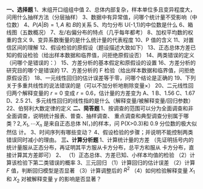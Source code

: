 <strong>一、选择题 </strong>
 1、末组开口组组中值 
 2、总体内部复杂，样本单位多且变异程度大，问用什么抽样方法（分层抽样） 
 3、数据中有异常值，问哪个统计量不受影响（中位数） 
 4、$P(A|B)=1,A$ 和 $B$的关系 
 5、均匀分布 U(-1,1)的中位数是什么 
 6、箱线图（五数概况） 
 7、左/右偏分布的特点（几乎每年都考） 
 8、加权平均数的权重的含义 
 9、变异系数衡量的是什么统计量的代表程度 
 10、P 值的含义 
 11、对置信区间的理解 
 12、假设检验的原假设（题设描述大致如下） 
 13、正态总体方差已知的假设检验（给出样本数据和临界值，问拒绝原假设否） 
 14、两类错误的定义（问哪个是错误的：） 
 15、方差分析的基本假定和原假设的设置 
 16、方差分析的研究目的哪个是错误的 
 17、方差分析的 F 检验（给出样本数据和临界值，问拒绝原假设否） 
 18、一元线性回归的估计误差等于零，问哪个结论是正确的 
 19、下列关于多重共线性的说法错误的是（可以不加分析地剔除变量×） 
 20、二元线性回归两个解释变量的 $r=0$ 变成 $r=0.6$，估计量的方差变为 
 A、1 B、1.56 C、1.67 D、2.5 
 21、多元线性回归的线性指的是什么（解释变量/被解释变量/回归参数） 
 22、伯努利大数定律的定义
 <strong>二、简答题 </strong>
 1、按调查的范围可以分为全面调查和非全面调查，说明统计报表、普查、抽样调查、 
 重点调查和典型调查分别属于哪类？$2,X_1, \cdots X_n$ 是来自正态总体 N(，)的样本，问 P(X&gt;0.3)和 0.9 分位数的极大似然估 
 计。 
 3、时间序列有哪些变动？ 
 4、假设检验的步骤；并说明不能控制两类错误同时减小的理由。 
 <strong>三、计算分析题 </strong>
 1、计算统计量的方差 
 （先证明括号内的统计量服从正态分布，再证明其平方服从卡方分布，总平方和服从 
 卡方分布，直接计算其方差即可） 
 2、
 （1）正态总体、方差已知、小样本均值的检验 
 （2）计算该检验下第二类错误的概率
 3、三元回归 
 （1）计算回归的估计误差 
 （2）计算 $F$ 值，判断回归模型是否显著 
 （3）计算调整后的 $R^2$ 
 （4）如何检验解释变量 $X_1$ 和 $X_2$ 对被解释变量 y 的影响是否显著？
 